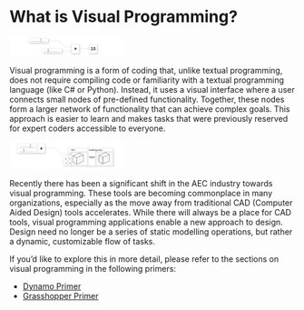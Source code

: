 # What is Visual Programming?

<img src="../assets/intro/visual1.png" style="width:200px;"/>

Visual programming is a form of coding that, unlike textual programming, does not require compiling code or familiarity with a textual programming language \(like C\# or Python\). Instead, it uses a visual interface where a user connects small nodes of pre-defined functionality. Together, these nodes form a larger network of functionality that can achieve complex goals. This approach is easier to learn and makes tasks that were previously reserved for expert coders accessible to everyone.

<img src="../assets/intro/visual2.png" style="width:200px;"/>

Recently there has been a significant shift in the AEC industry towards visual programming. These tools are becoming commonplace in many organizations, especially as the move away from traditional CAD \(Computer Aided Design\) tools accelerates. While there will always be a place for CAD tools, visual programming applications enable a new approach to design. Design need no longer be a series of static modelling operations, but rather a dynamic, customizable flow of tasks.

If you’d like to explore this in more detail, please refer to the sections on visual programming in the following primers:

* [Dynamo Primer](http://primer.dynamobim.org/01_Introduction/1-1_what_is_visual_programming.html)
* [Grasshopper Primer](http://grasshopperprimer.com/en/index.html?index.html)

